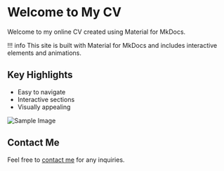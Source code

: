 # Welcome to My CV

Welcome to my online CV created using Material for MkDocs.

!!! info
    This site is built with Material for MkDocs and includes interactive elements and animations.

## Key Highlights
- Easy to navigate
- Interactive sections
- Visually appealing

![Sample Image](https://via.placeholder.com/800x400)

## Contact Me
Feel free to [contact me](mailto:mostafaismae2002@gmail.com) for any inquiries.
